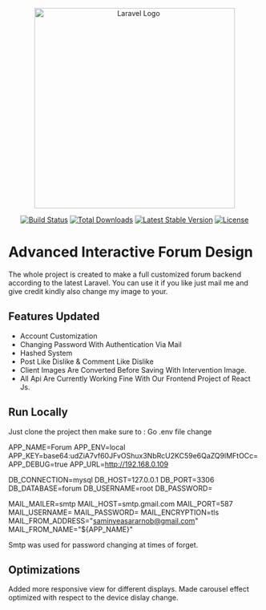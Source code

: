 <p align="center"><a href="https://laravel.com" target="_blank"><img src="https://raw.githubusercontent.com/laravel/art/master/logo-lockup/5%20SVG/2%20CMYK/1%20Full%20Color/laravel-logolockup-cmyk-red.svg" width="400" alt="Laravel Logo"></a></p>

<p align="center">
<a href="https://github.com/laravel/framework/actions"><img src="https://github.com/laravel/framework/workflows/tests/badge.svg" alt="Build Status"></a>
<a href="https://packagist.org/packages/laravel/framework"><img src="https://img.shields.io/packagist/dt/laravel/framework" alt="Total Downloads"></a>
<a href="https://packagist.org/packages/laravel/framework"><img src="https://img.shields.io/packagist/v/laravel/framework" alt="Latest Stable Version"></a>
<a href="https://packagist.org/packages/laravel/framework"><img src="https://img.shields.io/packagist/l/laravel/framework" alt="License"></a>
</p>



# Advanced Interactive Forum Design

The whole project is created to make a full customized forum backend according to the latest Laravel.
You can use it if you like just mail me and give credit kindly also change my image to your.



## Features Updated

- Account Customization
- Changing Password With Authentication Via Mail
- Hashed System
- Post Like Dislike & Comment Like Dislike
- Client Images Are Converted Before Saving With Intervention Image.
- All Api Are Currently Working Fine With Our Frontend Project of React Js.


## Run Locally

Just clone the project then make sure to : 
Go .env file change 

APP_NAME=Forum
APP_ENV=local
APP_KEY=base64:udZiA7vf60JFvOShux3NbRcU2KC59e6QaZQ9lMFtOCc=
APP_DEBUG=true
APP_URL=http://192.168.0.109

DB_CONNECTION=mysql
DB_HOST=127.0.0.1
DB_PORT=3306
DB_DATABASE=forum
DB_USERNAME=root
DB_PASSWORD=

MAIL_MAILER=smtp
MAIL_HOST=smtp.gmail.com
MAIL_PORT=587
MAIL_USERNAME= 
MAIL_PASSWORD= 
MAIL_ENCRYPTION=tls
MAIL_FROM_ADDRESS="saminyeasararnob@gmail.com"
MAIL_FROM_NAME="${APP_NAME}"

Smtp was used for password changing at times of forget.


## Optimizations

Added more responsive view for different displays.
Made carousel effect optimized with respect to the device dislay change.
